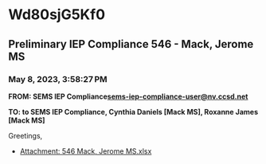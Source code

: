 # Wd80sjG5Kf0
## Preliminary IEP Compliance 546 - Mack, Jerome MS
### May 8, 2023, 3:58:27 PM
**FROM: SEMS IEP Compliance<sems-iep-compliance-user@nv.ccsd.net>**

**TO: to SEMS IEP Compliance, Cynthia Daniels [Mack MS], Roxanne James [Mack MS]**


Greetings, 





* [Attachment: 546 Mack, Jerome MS.xlsx](Wd80sjG5Kf0-attachment-1.xlsx)
